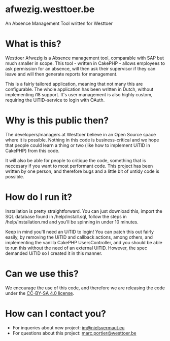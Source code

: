 afwezig.westtoer.be
===================

An Absence Management Tool written for Westtoer

What is this?
=============

Westtoer Afwezig is a Absence management tool, comparable with SAP but much smaller in scope. This tool - written in CakePHP - allows employees to ask permission for an absence, will then ask their supervisor if they can leave and will then generate reports for management.

This is a fairly tailored application, meaning that not many this are configurable. The whole application has been written in Dutch, without implementing i18 support. It's user management is also highly custom, requiring the UiTID-service to login with OAuth.

Why is this public then?
========================

The developers/managers at Westtoer believe in an Open Source space where it is possible. Nothing in this code is business-critical and we hope that people could learn a thing or two (like how to implement UiTID in CakePHP) from this code. 

It will also be able for people to critique the code, something that is neccesary if you want to most performant code. This project has been written by one person, and therefore bugs and a little bit of untidy code is possible.

How do I run it?
================

Installation is pretty straightforward. You can just download this, import the SQL database found in /help/install.sql, follow the steps in /help/installation.md and you'll be spinning in under 10 minutes. 

Keep in mind you'll need an UiTID to login! You can patch this out fairly easily, by removing the UiTID and callback actions, among others, and implementing the vanilla CakePHP UsersController, and you should be able to run this without the need of an external UiTID. However, the spec demanded UiTID so I created it in this manner.

Can we use this?
================

We encourage the use of this code, and therefore we are releasing the code under the [CC-BY-SA 4.0 license](https://creativecommons.org/licenses/by-sa/4.0/). 


How can I contact you?
======================

- For inqueries about new project: im@nielsvermaut.eu
- For questions about this project: marc.portier@westtoer.be

